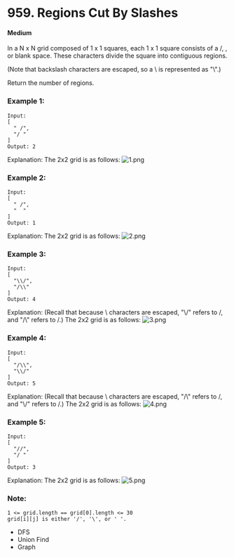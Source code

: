 # 959. Regions Cut By Slashes
#### Medium

In a N x N grid composed of 1 x 1 squares, each 1 x 1 square consists of a /, \, or blank space.  These characters divide the square into contiguous regions.

(Note that backslash characters are escaped, so a \ is represented as "\\".)

Return the number of regions.

 

### Example 1:
```
Input:
[
  " /",
  "/ "
]
Output: 2
```
Explanation: The 2x2 grid is as follows:
![1.png](1.png)

### Example 2:

```
Input:
[
  " /",
  "  "
]
Output: 1
```
Explanation: The 2x2 grid is as follows:
![2.png](2.png)

### Example 3:

```
Input:
[
  "\\/",
  "/\\"
]
Output: 4
```
Explanation: (Recall that because \ characters are escaped, "\\/" refers to \/, and "/\\" refers to /\.)
The 2x2 grid is as follows:
![3.png](3.png)

### Example 4:

```
Input:
[
  "/\\",
  "\\/"
]
Output: 5
```
Explanation: (Recall that because \ characters are escaped, "/\\" refers to /\, and "\\/" refers to \/.)
The 2x2 grid is as follows:
![4.png](4.png)

### Example 5:

```
Input:
[
  "//",
  "/ "
]
Output: 3
```
Explanation: The 2x2 grid is as follows:
![5.png](5.png)

 

### Note:
```
1 <= grid.length == grid[0].length <= 30
grid[i][j] is either '/', '\', or ' '.
```

* DFS
* Union Find
* Graph